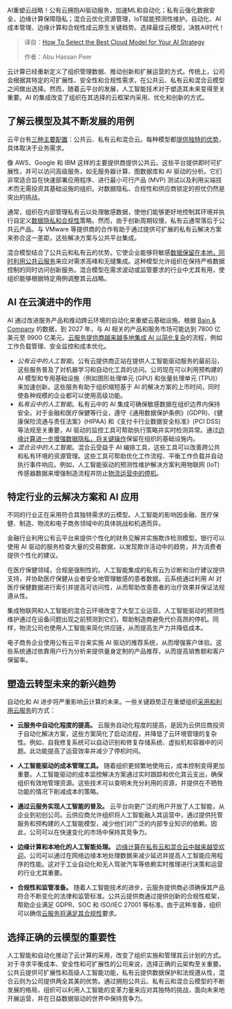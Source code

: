 <!--
title: 如何为你的AI战略选择最佳云模型
cover: https://cdn.thenewstack.io/media/2025/03/e3bced29-lukasz-lada-ltwffvi1rxq-unsplash-scaled.jpg
summary: AI重塑云战略！公有云拥抱AI驱动服务，加速ML和自动化；私有云强化数据安全，边缘计算保障隐私；混合云优化资源管理，IoT赋能预测性维护。自动化、AI成本管理、边缘计算和合规性成云原生关键趋势。选择最佳云模型，决胜AI时代！
-->

AI重塑云战略！公有云拥抱AI驱动服务，加速ML和自动化；私有云强化数据安全，边缘计算保障隐私；混合云优化资源管理，IoT赋能预测性维护。自动化、AI成本管理、边缘计算和合规性成云原生关键趋势。选择最佳云模型，决胜AI时代！

> 译自：[How To Select the Best Cloud Model for Your AI Strategy](https://thenewstack.io/how-to-select-the-best-cloud-model-for-your-ai-strategy/)
> 
> 作者：Abu Hassan Peer

云计算已经重新定义了组织管理数据、推动创新和扩展运营的方式。传统上，公司会根据其特定的可扩展性、安全性和合规性需求，在公共云、私有云和混合云模型之间做出选择。然而，随着云平台的发展，人工智能技术对于塑造其未来变得至关重要。AI 的集成改变了组织在其选择的云框架内采用、优化和创新的方式。

## 了解云模型及其不断发展的用例

云平台有[三种主要配置](https://azure.microsoft.com/en-us/resources/cloud-computing-dictionary/what-are-private-public-hybrid-clouds)：公共云、私有云和混合云。每种模型都[提供独特的优势](https://www.techtarget.com/searchcloudcomputing/feature/Public-cloud-vs-private-cloud-Key-benefits-and-differences)，具体取决于业务需求。

像 AWS、Google 和 IBM 这样的主要提供商提供公共云。这些平台提供即时可扩展性，并可以访问高级服务，如无服务器计算、图数据库和 AI 驱动的分析。它们非常适合旨在快速部署应用程序、进行最小可行产品 (MVP) 测试以及利用尖端技术而无需投资其基础设施的组织。对数据隐私、合规性和供应商锁定的担忧仍然是突出的挑战。

通常，组织在内部管理私有云以处理敏感数据，使他们能够更好地控制其环境并执行自定义[数据隐私和合规性](https://thenewstack.io/building-privacy-aware-ai-software-with-vector-databases/)策略。然而，由于创新周期较慢，私有云通常落后于公共云产品。与 VMware 等提供商的合作有助于通过提供可扩展的私有云解决方案来弥合这一差距，这些解决方案与公共平台集成。

混合模型结合了公共云和私有云的优势。它使企业能够将敏感[数据保留在本地，同时利用公共云服务](https://thenewstack.io/cloudflare-brings-stateful-data-support-to-cdn-platform/)来应对需求高峰和无缝集成。这种模型允许组织在保持严格数据控制的同时访问创新服务。混合模型在需求波动或监管要求的行业中尤其有用，使组织能够根据特定用例调整其云战略。

## AI 在云演进中的作用

AI 通过改进服务产品和推动跨云环境的自动化来重塑云基础设施。根据 [Bain & Company](https://www.bain.com/insights/ais-trillion-dollar-opportunity-tech-report-2024) 的数据，到 2027 年，与 AI 相关的产品和服务市场可能达到 7800 亿美元至 9900 亿美元。[云服务提供商越来越多地集成 AI 以简化复杂](https://thenewstack.io/database-scalability-and-the-giant-flea-a-lesson-in-complexity/)的流程，例如工作负载管理、安全监控和成本优化。

- *公有云中的人工智能*。公有云提供商正站在提供人工智能驱动服务的最前沿，这些服务普及了对机器学习和自动化工具的访问。公司现在可以利用预构建的 AI 模型和专用基础设施（例如图形处理单元 (GPU) 和张量处理单元 (TPU)）来加速创新。这些服务有助于组织缩短基于 AI 的解决方案的上市时间，同时使各种规模的企业都可以使用高级功能。
- *私有云中的人工智能*。私有云中的 AI 集成可确保敏感数据在组织边界内保持安全。对于金融和医疗保健等行业，遵守《通用数据保护条例》(GDPR)、《健康保险流通与责任法案》(HIPAA) 和《支付卡行业数据安全标准》(PCI DSS) 等法规至关重要，AI 驱动的监控工具可帮助执行策略并实时检测异常。通过[边缘计算进一步增强数据隐私，将关键操作](https://thenewstack.io/kubeedge-extends-cloud-native-beyond-the-data-center/)保留在组织的基础设施内。
- *混合云中的人工智能*。混合云受益于 AI 编排工具，这些工具可以改善跨公共和私有环境的资源管理。这些工具可帮助优化工作流程、平衡工作负载并自动执行事件响应。例如，人工智能驱动的预测性维护解决方案利用物联网 (IoT) 传感器数据来增强制造流程并防止[物流运营中的停机](https://thenewstack.io/defining-low-data-loss-downtime-tolerances-in-kubernetes/)。

## 特定行业的云解决方案和 AI 应用

不同的行业正在采用符合其独特需求的云模型。人工智能的影响因金融、医疗保健、制造、物流和电子商务领域中的具体挑战和机遇而异。

金融行业利用公有云平台来提供个性化的财务见解并实施欺诈检测模型。银行可以使用 AI 驱动的服务检查大量的交易数据，以发现欺诈活动中的趋势，并为消费者提供个性化的建议。

在医疗保健领域，合规是强制性的。人工智能集成的私有云为诊断和治疗建议提供支持，并协助医疗保健从业者安全地管理敏感的患者数据。云系统通过利用 AI 对医疗保健数据进行索引并提高可访问性，从而帮助改善患者的治疗效果并保证法规遵从性。

集成物联网和人工智能的混合云环境改变了大型工业运营。人工智能驱动的预测性维护通过在设备问题出现之前预测到它们，帮助制造商避免代价高昂的停机。同样，物流公司也使用人工智能来简化供应链，从而提高生产力并降低成本。

电子商务企业使用公有云平台来实施 AI 驱动的推荐系统，从而增强客户体验。这些系统通过依靠用户行为分析来提供量身定制的产品推荐，从而提高销售额和客户保留率。

## 塑造云转型未来的新兴趋势

自动化和 AI 进步将严重影响云计算的未来。一些关键趋势正在重塑组织[采用和利用云服务](https://thenewstack.io/pros-and-cons-of-cloud-native-to-consider-before-adoption/)的方式：

* **云服务中自动化程度的提高。** 云服务自动化程度的提高，是因为云供应商投资于自动化解决方案，这些方案简化了启动流程，并降低了云环境管理的复杂性。例如，自我修复系统可以自动识别和修复存储系统、虚拟机和容器中的问题。此功能提高了运营效率并减少了停机时间。

* **人工智能驱动的成本管理工具。** 随着组织更频繁地使用云，成本控制变得更加重要。人工智能驱动的成本监控解决方案通过实时跟踪和优化其云支出，确保组织有效地管理资源。这些技术可以查明未充分利用的资源，并提供在不牺牲功能的情况下削减成本的策略。

* **通过云服务实现人工智能的普及。** 云平台向更广泛的用户开放了人工智能，从企业到初创公司。云供应商允许组织将人工智能融入其运营中，通过提供托管服务和预构建的人工智能模型，减少他们对广泛的内部专业知识的依赖。因此，公司可以在快速变化的市场中保持其竞争力。

* **边缘计算和本地化的人工智能处理。** [边缘计算在私有云和混合云中越来越受欢迎](https://thenewstack.io/on-premises-comeback-cloud-is-just-one-side-of-the-story/)。公司可以通过在网络边缘本地处理数据来减少延迟并提高人工智能应用程序的性能。这对于工业自动化和无人驾驶汽车等依赖实时推理进行决策和运营的行业尤其重要。

* **合规性和监管准备。** 随着人工智能技术的进步，云服务提供商必须确保其产品符合不断变化的法律和监管标准。公共云提供商通过提供创新的合规性框架，帮助企业满足 GDPR、SOC 和 ISO/IEC 27001 等标准。由于这种准备，组织可以确信[云服务将满足其合规性](https://thenewstack.io/finops-the-why-what-and-how/)要求。

## 选择正确的云模型的重要性

人工智能和自动化推动了云计算的采用，改变了组织实施和管理其云计划的方式。对于寻求平衡成本、安全性和可扩展性的公司来说，选择正确的云架构至关重要。公共云提供可扩展性和高级人工智能功能，私有云提供数据保护和法规遵从性，混合云则为公司提供两全其美的优势。通过拥抱公共云、私有云和混合云模型的不断发展的格局，组织可以利用人工智能的变革力量来应对其独特的挑战，面向未来地开展运营，并在日益数据驱动的世界中保持竞争力。